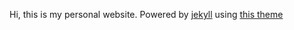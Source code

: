 Hi, this is my personal website.
Powered by [jekyll](https://github.com/jekyll/jekyll) using [this theme](https://github.com/st4ple/solid-jekyll)
